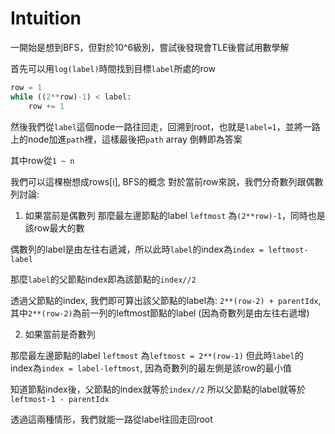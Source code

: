 # Intuition

一開始是想到BFS，但對於10^6級別，嘗試後發現會TLE後嘗試用數學解

首先可以用`log(label)`時間找到目標`label`所處的row

```py
row = 1
while ((2**row)-1) < label:
    row += 1
```

然後我們從`label`這個node一路往回走，回溯到root，也就是`label=1`，並將一路上的node加進`path`裡，這樣最後把`path` array 倒轉即為答案

其中row從`1 ~ n`

我們可以這棵樹想成rows[i], BFS的概念
對於當前row來說，我們分奇數列跟偶數列討論:

1. 如果當前是偶數列
那麼最左邊節點的label `leftmost` 為`(2**row)-1`，同時也是該row最大的數

偶數列的label是由左往右遞減，所以此時`label`的index為`index = leftmost-label`

那麼`label`的父節點index即為該節點的`index//2`

透過父節點的index, 我們即可算出該父節點的label為:
`2**(row-2) + parentIdx`, 其中`2**(row-2)`為前一列的leftmost節點的label (因為奇數列是由左往右遞增)

2. 如果當前是奇數列

那麼最左邊節點的label `leftmost` 為`leftmost = 2**(row-1)`
但此時`label`的index為`index = label-leftmost`, 因為奇數列的最左側是該row的最小值

知道節點index後，父節點的index就等於`index//2`
所以父節點的label就等於`leftmost-1 - parentIdx`

透過這兩種情形，我們就能一路從label往回走回root